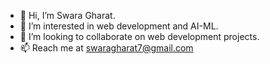 - 👋 Hi, I’m Swara Gharat.
- 👀 I’m interested in web development and AI-ML.
- 💞️ I’m looking to collaborate on web development projects.
- 📫 Reach me at swaragharat7@gmail.com

<!---
swara-gharat/swara-gharat is a ✨ special ✨ repository because its `README.md` (this file) appears on your GitHub profile.
You can click the Preview link to take a look at your changes.
--->
